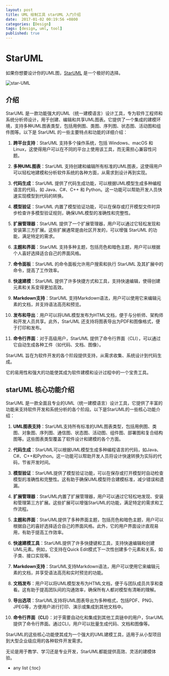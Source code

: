 ```yaml
---
layout: post
title: UML 绘制工具 starUML 入门介绍
date:  2017-01-02 00:19:56 +0800
categories: [Design]
tags: [design, uml, tool]
published: true
---
```



# StarUML

如果你想要设计你的UML图，[StarUML](http://staruml.io/) 是一个极好的选择。

![star-UML](https://staruml.io/image/screenshot_hero.png)

## 介绍

StarUML 是一款功能强大的UML（统一建模语言）设计工具，专为软件工程师和系统分析师设计，用于创建、编辑和共享UML图表。它提供了一个集成的建模环境，支持多种UML图表类型，包括用例图、类图、序列图、状态图、活动图和组件图等。以下是 StarUML 的一些主要特点和功能的详细介绍：

1. **跨平台支持**：StarUML 支持多个操作系统，包括 Windows、macOS 和 Linux，这使得用户可以在不同的平台上使用该工具，而无需担心兼容性问题。

2. **多种UML图表**：StarUML 支持创建和编辑所有标准的UML图表，这使得用户可以轻松地建模和分析软件系统的各种方面，从需求到设计再到实现。

3. **代码生成**：StarUML 提供了代码生成功能，可以根据UML模型生成多种编程语言的代码，如 Java、C#、C++ 和 Python。这一功能可以帮助开发人员快速实现模型到代码的转换。

4. **模型验证**：StarUML 内置了模型验证功能，可以在保存或打开模型文件时异步检查许多模型验证规则，确保UML模型的准确性和完整性。

5. **扩展管理器**：StarUML 提供了一个扩展管理器，用户可以通过它轻松发现和安装第三方扩展。这些扩展通常是由社区开发的，可以增强 StarUML 的功能，满足特定的需求。

6. **主题和界面**：StarUML 支持多种主题，包括亮色和暗色主题，用户可以根据个人喜好选择适合自己的界面风格。

7. **命令面板**：StarUML 的命令面板允许用户搜索和执行 StarUML 及其扩展中的命令，提高了工作效率。

8. **快速建模**：StarUML 提供了许多快捷方式和工具，支持快速编辑，使得创建元素和关系变得更加高效。

9. **Markdown支持**：StarUML 支持Markdown语法，用户可以使用它来编辑元素的文档，并支持语法高亮和预览。

10. **发布和导出**：用户可以将UML模型发布为HTML文档，便于与分析师、架构师和开发人员共享。此外，StarUML 还支持将图表导出为PDF和图像格式，便于打印和发布。

11. **命令行界面**：对于高级用户，StarUML 提供了命令行界面（CLI），可以通过它自动生成各种工件（如代码、文档、图像）。

StarUML 旨在为软件开发的各个阶段提供支持，从需求收集、系统设计到代码生成。

它的易用性和强大的功能使其成为软件建模和设计过程中的一个宝贵工具。

## starUML 核心功能介绍

StarUML 是一款全面且专业的UML（统一建模语言）设计工具，它提供了丰富的功能来支持软件开发和系统分析的各个阶段。以下是StarUML的一些核心功能介绍：

1. **UML图表支持**：StarUML支持所有标准的UML图表类型，包括用例图、类图、对象图、序列图、通信图、状态图、活动图、组件图、部署图和复合结构图等。这些图表类型覆盖了软件设计和建模的各个方面。

2. **代码生成**：StarUML可以根据UML模型生成多种编程语言的代码，如Java、C#、C++和Python。这一功能可以帮助开发人员将设计快速转换为实际的代码，节省开发时间。

3. **模型验证**：StarUML提供了模型验证功能，可以在保存或打开模型时自动检查模型的准确性和完整性。这有助于确保UML模型符合建模标准，减少错误和遗漏。

4. **扩展管理器**：StarUML内置了扩展管理器，用户可以通过它轻松地发现、安装和管理第三方扩展。这些扩展可以增强StarUML的功能，满足特定的需求和工作流程。

5. **主题和界面**：StarUML提供了多种界面主题，包括亮色和暗色主题，用户可以根据自己的喜好选择适合自己的界面风格。此外，它的用户界面设计直观易用，有助于提高工作效率。

6. **快速建模工具**：StarUML提供了许多快捷键和工具，支持快速编辑和创建UML元素。例如，它支持在Quick Edit模式下一次性创建多个元素和关系，如子类、接口实现等。

7. **Markdown支持**：StarUML支持Markdown语法，用户可以使用它来编辑元素的文档，并享受语法高亮和实时预览的功能。

8. **文档发布**：用户可以将UML模型发布为HTML文档，便于与团队成员共享和查看。这有助于提高团队间的沟通效率，确保所有人都对模型有清晰的理解。

9. **导出选项**：StarUML支持将UML图表导出为多种格式，包括PDF、PNG、JPEG等，方便用户进行打印、演示或集成到其他文档中。

10. **命令行界面（CLI）**：对于需要自动化和集成到其他工具链中的用户，StarUML提供了命令行界面。通过CLI，用户可以批量生成代码、文档和图像等。

StarUML的这些核心功能使其成为一个强大的UML建模工具，适用于从小型项目到大型企业级应用的各种软件开发需求。

无论是用于教学、学习还是专业开发，StarUML都能提供高效、灵活的建模体验。

* any list
{:toc}